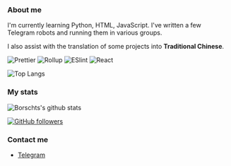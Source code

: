 ### About me

I'm currently learning Python, HTML, JavaScript. I've written a few Telegram robots and running them in various groups.

I also assist with the translation of some projects into **Traditional Chinese**.

![Prettier](https://img.shields.io/badge/-Prettier-%23142027?style=for-the-badge&logo=prettier)
![Rollup](https://img.shields.io/badge/-Rollup.js-%23434343?style=for-the-badge&logo=rollup.js)
![ESlint](https://img.shields.io/badge/-ESLint-%234B32C3?style=for-the-badge&logo=eslint)
![React](https://img.shields.io/badge/-React-%23282C34?style=for-the-badge&logo=react)

![Top Langs](https://github-readme-stats.vercel.app/api/top-langs/?username=Borschts)

### My stats
![Borschts's github stats](https://github-readme-stats.vercel.app/api?username=Borschts&show_icons=true&icon_color=E0F63F&bg_color=30,57AECE,36F4FF&title_color=fff&text_color=fff)

[![GitHub followers](https://img.shields.io/github/followers/Borschts?style=for-the-badge&color=blue)](https://github.com/Borschts?tab=followers)
### Contact me

- [Telegram](https://t.me/Pepper_AI)
